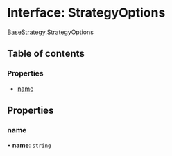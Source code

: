 # Interface: StrategyOptions

[BaseStrategy](../modules/BaseStrategy.md).StrategyOptions

## Table of contents

### Properties

- [name](BaseStrategy.StrategyOptions.md#name)

## Properties

### name

• **name**: `string`
